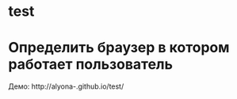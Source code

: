 test
====

Определить браузер в котором работает пользователь
====
Демо: http://alyona-.github.io/test/

